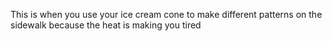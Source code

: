 This is when you use your ice cream cone to make different patterns on the sidewalk because the heat is making you tired